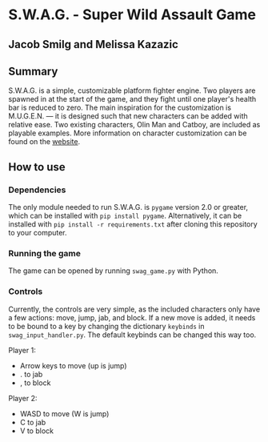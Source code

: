 # S.W.A.G. - Super Wild Assault Game
## Jacob Smilg and Melissa Kazazic
## Summary

S.W.A.G. is a simple, customizable platform fighter engine. Two players are spawned in at the start of the game, and they fight until one player's health bar is reduced to zero. The main inspiration for the customization is M.U.G.E.N. — it is designed such that new characters can be added with relative ease. Two existing characters, Olin Man and Catboy, are included as playable examples. More information on character customization can be found on the [website](https://olincollege.github.io/super-wild-assault-game/).

## How to use
### Dependencies
The only module needed to run S.W.A.G. is `pygame` version 2.0 or greater, which can be installed with `pip install pygame`. Alternatively, it can be installed with  `pip install -r requirements.txt` after cloning this repository to your computer.

### Running the game
The game can be opened by running `swag_game.py` with Python.

### Controls
Currently, the controls are very simple, as the included characters only have a few actions: move, jump, jab, and block. If a new move is added, it needs to be bound to a key by changing the dictionary `keybinds` in `swag_input_handler.py`. The default keybinds can be changed this way too.

Player 1:
* Arrow keys to move (up is jump)
* . to jab
* , to block

Player 2:
* WASD to move (W is jump)
* C to jab
* V to block
